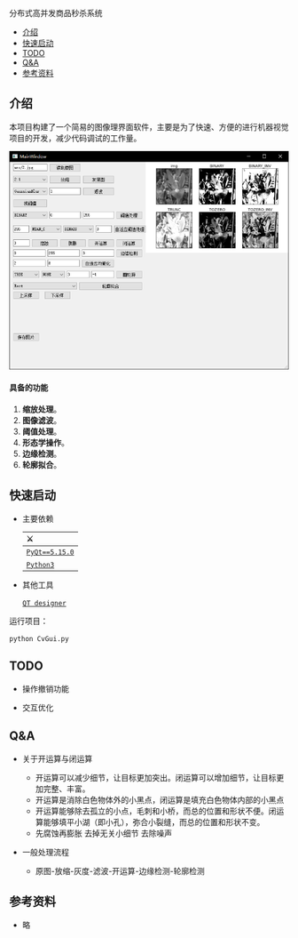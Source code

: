 分布式高并发商品秒杀系统

- [介绍](#介绍)
- [快速启动](#快速启动)
- [TODO](#TODO)
- [Q&A](#Q&A)
- [参考资料](#参考资料)


## 介绍

本项目构建了一个简易的图像理界面软件，主要是为了快速、方便的进行机器视觉项目的开发，减少代码调试的工作量。

<img src="window.jpg" alt="界面图"/>

#### 具备的功能

1. **缩放处理**。
2. **图像滤波**。
3. **阈值处理**。
4. **形态学操作**。
5. **边缘检测**。
6. **轮廓拟合**。

## 快速启动

- 主要依赖

  | ⚔️                                                 |
  | ------------------------------------------------- |
  | [`PyQt==5.15.0`](https://pypi.org/project/PyQt5/5.15.0/)
  | [`Python3`](https://www.python.org/)
  

- 其他工具

   [`QT designer`](https://doc.qt.io/qt-5/qtdesigner-manual.html)
    
运行项目：
```properties
python CvGui.py
```

## TODO

- 操作撤销功能

- 交互优化

## Q&A

- 关于开运算与闭运算
    - 开运算可以减少细节，让目标更加突出。闭运算可以增加细节，让目标更加完整、丰富。
    - 开运算是消除白色物体外的小黑点，闭运算是填充白色物体内部的小黑点
    - 开运算能够除去孤立的小点，毛刺和小桥，而总的位置和形状不便。闭运算能够填平小湖（即小孔），弥合小裂缝，而总的位置和形状不变。
    - 先腐蚀再膨胀 去掉无关小细节 去除噪声

- 一般处理流程
    - 原图-放缩-灰度-滤波-开运算-边缘检测-轮廓检测


## 参考资料

-  略




